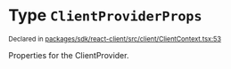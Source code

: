 # Type `ClientProviderProps`
<sub>Declared in [packages/sdk/react-client/src/client/ClientContext.tsx:53](https://github.com/dxos/dxos/blob/3ca6d230f/packages/sdk/react-client/src/client/ClientContext.tsx#L53)</sub>


Properties for the ClientProvider.



